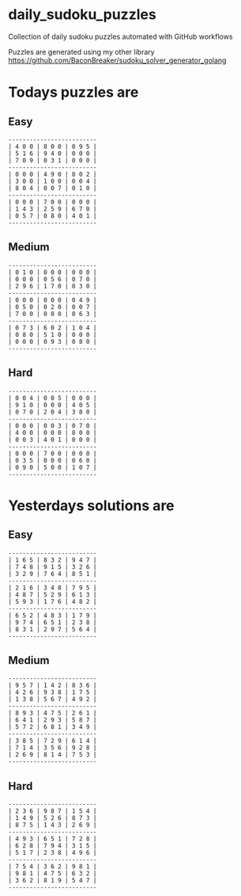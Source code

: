 
# daily_sudoku_puzzles 

Collection of daily sudoku puzzles automated with GitHub workflows 

Puzzles are generated using my other library https://github.com/BaconBreaker/sudoku_solver_generator_golang 
 

# Todays puzzles are 

## Easy 

```
-------------------------
| 4 0 0 | 8 0 0 | 0 9 5 | 
| 5 1 6 | 9 4 0 | 0 0 0 | 
| 7 0 9 | 0 3 1 | 0 0 0 | 
-------------------------
| 0 0 0 | 4 9 0 | 8 0 2 | 
| 3 0 0 | 1 0 0 | 0 0 4 | 
| 8 0 4 | 0 0 7 | 0 1 0 | 
-------------------------
| 0 0 0 | 7 0 0 | 0 0 0 | 
| 1 4 3 | 2 5 9 | 6 7 0 | 
| 0 5 7 | 0 8 0 | 4 0 1 | 
-------------------------
```
## Medium 

```
-------------------------
| 0 1 0 | 0 0 0 | 0 0 0 | 
| 0 0 0 | 0 5 6 | 0 7 0 | 
| 2 9 6 | 1 7 0 | 0 3 0 | 
-------------------------
| 0 0 0 | 0 0 0 | 0 4 9 | 
| 0 5 0 | 0 2 0 | 0 0 7 | 
| 7 0 0 | 0 0 0 | 0 6 3 | 
-------------------------
| 0 7 3 | 6 0 2 | 1 0 4 | 
| 0 8 0 | 5 1 0 | 0 0 0 | 
| 0 0 0 | 0 9 3 | 0 8 0 | 
-------------------------
```
## Hard 

```
-------------------------
| 0 0 4 | 0 0 5 | 0 0 0 | 
| 9 1 0 | 0 0 0 | 4 0 5 | 
| 0 7 0 | 2 0 4 | 3 8 0 | 
-------------------------
| 0 0 0 | 0 0 3 | 0 7 0 | 
| 4 0 0 | 0 0 0 | 8 0 0 | 
| 0 0 3 | 4 0 1 | 0 0 0 | 
-------------------------
| 0 0 0 | 7 0 0 | 0 0 0 | 
| 0 3 5 | 0 0 0 | 0 6 0 | 
| 0 9 0 | 5 0 0 | 1 0 7 | 
-------------------------
```
# Yesterdays solutions are 

## Easy 

```
-------------------------
| 1 6 5 | 8 3 2 | 9 4 7 | 
| 7 4 8 | 9 1 5 | 3 2 6 | 
| 3 2 9 | 7 6 4 | 8 5 1 | 
-------------------------
| 2 1 6 | 3 4 8 | 7 9 5 | 
| 4 8 7 | 5 2 9 | 6 1 3 | 
| 5 9 3 | 1 7 6 | 4 8 2 | 
-------------------------
| 6 5 2 | 4 8 3 | 1 7 9 | 
| 9 7 4 | 6 5 1 | 2 3 8 | 
| 8 3 1 | 2 9 7 | 5 6 4 | 
-------------------------
```
## Medium 

```
-------------------------
| 9 5 7 | 1 4 2 | 8 3 6 | 
| 4 2 6 | 9 3 8 | 1 7 5 | 
| 1 3 8 | 5 6 7 | 4 9 2 | 
-------------------------
| 8 9 3 | 4 7 5 | 2 6 1 | 
| 6 4 1 | 2 9 3 | 5 8 7 | 
| 5 7 2 | 6 8 1 | 3 4 9 | 
-------------------------
| 3 8 5 | 7 2 9 | 6 1 4 | 
| 7 1 4 | 3 5 6 | 9 2 8 | 
| 2 6 9 | 8 1 4 | 7 5 3 | 
-------------------------
```
## Hard 

```
-------------------------
| 2 3 6 | 9 8 7 | 1 5 4 | 
| 1 4 9 | 5 2 6 | 8 7 3 | 
| 8 7 5 | 1 4 3 | 2 6 9 | 
-------------------------
| 4 9 3 | 6 5 1 | 7 2 8 | 
| 6 2 8 | 7 9 4 | 3 1 5 | 
| 5 1 7 | 2 3 8 | 4 9 6 | 
-------------------------
| 7 5 4 | 3 6 2 | 9 8 1 | 
| 9 8 1 | 4 7 5 | 6 3 2 | 
| 3 6 2 | 8 1 9 | 5 4 7 | 
-------------------------
```
